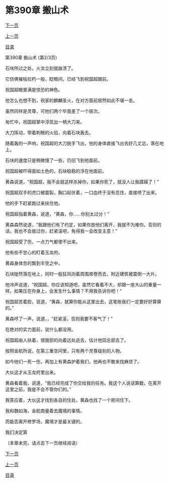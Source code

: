 <h1>第390章    搬山术</h1>
            <div><p><a href="./1169_%E7%AC%AC390%E7%AB%A0_%E6%90%AC%E5%B1%B1%E6%9C%AF.md">下一页</a></p><p><a href="./1167_%E7%AC%AC390%E7%AB%A0_%E6%90%AC%E5%B1%B1%E6%9C%AF.md">上一页</a></p><p><a href="../">目录</a></p></div>
            <div><p>第390章    搬山术 (第2/3页)</p><p>石块所过之处，火龙立刻就崩溃了。</p><p>它仿佛摧枯拉朽一般，眨眼间，已经飞到祝国超跟前。</p><p>祝国超眼里满是惊恐的神色。</p><p>他怎么也想不到，祝家的麒麟圣火，在对方面前居然如此不堪一击。</p><p>虽然同样是灵尊，可他们两个毕竟差了一个层次。</p><p>匆忙中，祝国超掌中浮现出一柄大刀来。</p><p>大刀挥动，带着刺眼的火焰，向着石块轰去。</p><p>随着轰的一声响，祝国超的大刀脱手飞出，他的身体直接飞出去好几丈远，落在地上。</p><p>石块的速度只是稍微慢了一些，仍旧飞到他面前。</p><p>祝国超被吓得面如土色的，石块稳稳的浮在他面前。</p><p>黄森说道，“祝国超，我不会就这样杀掉你，如果你死了，就没人让我蹂躏了！”</p><p>祝国超双手的虎口被震裂，胸口起伏着，一口血终于没有忍住，直接喷了出来。</p><p>他的手下赶紧跑过来扶住他。</p><p>祝国超指着黄森，说道，“黄森，你……你别太过分！”</p><p>黄森森然说道，“我跟他们有了约定，如果你放他们离开，我就不为难你。否则的话，我也不会放过你，赶紧滚吧，免得我一会改变主意！”</p><p>祝国超受了伤，一点力气都使不出来。</p><p>他有些不甘心的盯着玉龙府。</p><p>黄森身体忽的飘到半空之中，</p><p>石块陡然落在地上，同时一股狂风向着周围席卷而去，附近建筑被震倒一大片。</p><p>他冷声说道，“祝国超，你应该知道吧，虽然它看着不大，却跟一座大山的重量一样。如果压在你身上，会发生什么事情？不用我告诉你吧！“</p><p>祝国超苦着脸，说道，“黄森，就算你能从这里出去，这笔账我们一定要好好算算的。”</p><p>黄森哼了一声，说道，，“赶紧滚，否则我要不客气了！”</p><p>在绝对的实力面前，说什么都没用。</p><p>祝国超由人扶着，很狼狈的向着远处逃去，估计他回总部去了。</p><p>按照金航所说，在第三重空间里，只有两个灵尊级别的人物。</p><p>如今他们一死一伤，再加上有黄森护着我们，他再也不敢来找麻烦了。</p><p>大伙这才从玉龙府里出来。</p><p>黄森看着我，说道，“我已经完成了你交给我的任务。我这个人说话算数，在离开这里之前，我是不会不管你们的。”</p><p>我答应着，大伙这才找到各自的住处，黄森也找了一个房间住下。</p><p>我和魏如海，金航商量着去魔境的事情。</p><p>而能否离开修罗场，魔境才是最关键的。</p><p>我们决定第</p><p>（本章未完，请点击下一页继续阅读）</p></div>
            <div><p><a href="./1169_%E7%AC%AC390%E7%AB%A0_%E6%90%AC%E5%B1%B1%E6%9C%AF.md">下一页</a></p><p><a href="./1167_%E7%AC%AC390%E7%AB%A0_%E6%90%AC%E5%B1%B1%E6%9C%AF.md">上一页</a></p><p><a href="../">目录</a></p></div>